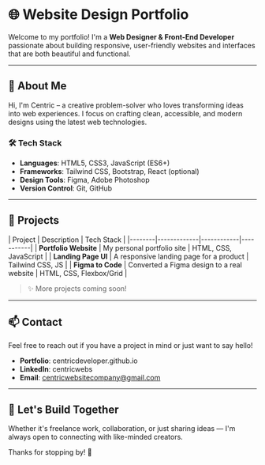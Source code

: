 # 🌐 Website Design Portfolio

Welcome to my portfolio! I'm a **Web Designer & Front-End Developer** passionate about building responsive, user-friendly websites and interfaces that are both beautiful and functional.

---

## 🚀 About Me

Hi, I'm Centric – a creative problem-solver who loves transforming ideas into web experiences. I focus on crafting clean, accessible, and modern designs using the latest web technologies.

### 🛠️ Tech Stack

- **Languages**: HTML5, CSS3, JavaScript (ES6+)
- **Frameworks**: Tailwind CSS, Bootstrap, React (optional)
- **Design Tools**: Figma, Adobe Photoshop
- **Version Control**: Git, GitHub

---

## 💼 Projects

| Project | Description | Tech Stack |
|--------|-------------|------------|-----------|
| **Portfolio Website** | My personal portfolio site | HTML, CSS, JavaScript | 
| **Landing Page UI** | A responsive landing page for a product | Tailwind CSS, JS | 
| **Figma to Code** | Converted a Figma design to a real website | HTML, CSS, Flexbox/Grid |

> ✨ More projects coming soon!

---

## 📫 Contact

Feel free to reach out if you have a project in mind or just want to say hello!

- **Portfolio**: centricdeveloper.github.io
- **LinkedIn**: centricwebs
- **Email**: centricwebsitecompany@gmail.com

---

## 🙌 Let's Build Together

Whether it's freelance work, collaboration, or just sharing ideas — I'm always open to connecting with like-minded creators.

Thanks for stopping by! 🌟
